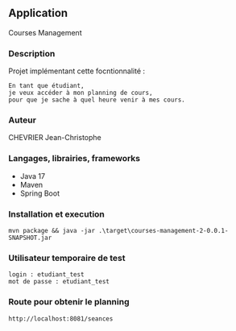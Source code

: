 ## Application
Courses Management
### Description
Projet implémentant cette focntionnalité :
    
    En tant que étudiant,
    je veux accéder à mon planning de cours,
    pour que je sache à quel heure venir à mes cours.
### Auteur
CHEVRIER Jean-Christophe
### Langages, librairies, frameworks
- Java 17
- Maven
- Spring Boot
### Installation et execution
    mvn package && java -jar .\target\courses-management-2-0.0.1-SNAPSHOT.jar
### Utilisateur temporaire de test
    login : etudiant_test
    mot de passe : etudiant_test
### Route pour obtenir le planning
    http://localhost:8081/seances